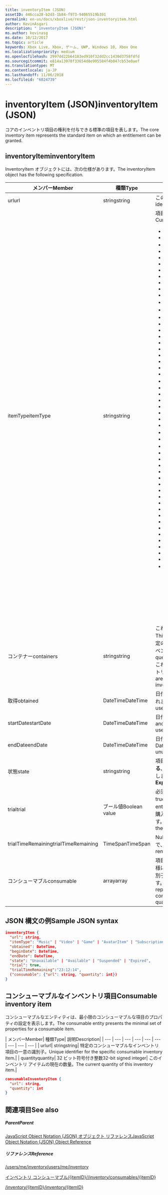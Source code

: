 ```yaml
---
title: inventoryItem (JSON)
assetID: 446cca28-b2d3-1b84-f973-94065519b391
permalink: en-us/docs/xboxlive/rest/json-inventoryitem.html
author: KevinAsgari
description: " inventoryItem (JSON)"
ms.author: kevinasg
ms.date: 10/12/2017
ms.topic: article
keywords: Xbox Live, Xbox, ゲーム, UWP, Windows 10, Xbox One
ms.localizationpriority: medium
ms.openlocfilehash: 2997dd22b64103ed910f32dd2cc1430d3758fdfd
ms.sourcegitcommit: e814a13978f33654d8e995584f4b047cb53e0aef
ms.translationtype: MT
ms.contentlocale: ja-JP
ms.lasthandoff: 11/06/2018
ms.locfileid: "6024739"
---
```

# <a name="inventoryitem-json"></a><span data-ttu-id="fc4e3-104">inventoryItem (JSON)</span><span class="sxs-lookup"><span data-stu-id="fc4e3-104">inventoryItem (JSON)</span></span>
<span data-ttu-id="fc4e3-105">コアのインベントリ項目の権利を付与できる標準の項目を表します。</span><span class="sxs-lookup"><span data-stu-id="fc4e3-105">The core inventory item represents the standard item on which an entitlement can be granted.</span></span>
<a id="ID4EN"></a>


## <a name="inventoryitem"></a><span data-ttu-id="fc4e3-106">inventoryItem</span><span class="sxs-lookup"><span data-stu-id="fc4e3-106">inventoryItem</span></span>

<span data-ttu-id="fc4e3-107">InventoryItem オブジェクトには、次の仕様があります。</span><span class="sxs-lookup"><span data-stu-id="fc4e3-107">The inventoryItem object has the following specification.</span></span>

| <span data-ttu-id="fc4e3-108">メンバー</span><span class="sxs-lookup"><span data-stu-id="fc4e3-108">Member</span></span>| <span data-ttu-id="fc4e3-109">種類</span><span class="sxs-lookup"><span data-stu-id="fc4e3-109">Type</span></span>| <span data-ttu-id="fc4e3-110">説明</span><span class="sxs-lookup"><span data-stu-id="fc4e3-110">Description</span></span>|
| --- | --- | --- |
| <span data-ttu-id="fc4e3-111">url</span><span class="sxs-lookup"><span data-stu-id="fc4e3-111">url</span></span>| <span data-ttu-id="fc4e3-112">string</span><span class="sxs-lookup"><span data-stu-id="fc4e3-112">string</span></span>| <span data-ttu-id="fc4e3-113">この特定のインベントリ項目の一意の識別子。</span><span class="sxs-lookup"><span data-stu-id="fc4e3-113">Unique identifier for this specific inventory item.</span></span>|
| <span data-ttu-id="fc4e3-114">itemType</span><span class="sxs-lookup"><span data-stu-id="fc4e3-114">itemType</span></span>| <span data-ttu-id="fc4e3-115">string</span><span class="sxs-lookup"><span data-stu-id="fc4e3-115">string</span></span>| <span data-ttu-id="fc4e3-116">項目の種類です。</span><span class="sxs-lookup"><span data-stu-id="fc4e3-116">Type of the item.</span></span> <span data-ttu-id="fc4e3-117">現在の値します。</span><span class="sxs-lookup"><span data-stu-id="fc4e3-117">Current values are</span></span> <ul><li><b><span data-ttu-id="fc4e3-118">Unknown</span><span class="sxs-lookup"><span data-stu-id="fc4e3-118">Unknown</span></span></b></li><li><b><span data-ttu-id="fc4e3-119">Game</span><span class="sxs-lookup"><span data-stu-id="fc4e3-119">Game</span></span></b></li><li><b><span data-ttu-id="fc4e3-120">映画</span><span class="sxs-lookup"><span data-stu-id="fc4e3-120">Movie</span></span></b></li><li> <b><span data-ttu-id="fc4e3-121">TVShow</span><span class="sxs-lookup"><span data-stu-id="fc4e3-121">TVShow</span></span></b></li><li><b><span data-ttu-id="fc4e3-122">MusicVideo</span><span class="sxs-lookup"><span data-stu-id="fc4e3-122">MusicVideo</span></span></b></li><li><b><span data-ttu-id="fc4e3-123">GameTrial</span><span class="sxs-lookup"><span data-stu-id="fc4e3-123">GameTrial</span></span></b></li><li><b><span data-ttu-id="fc4e3-124">ViralVideo</span><span class="sxs-lookup"><span data-stu-id="fc4e3-124">ViralVideo</span></span></b></li><li><b><span data-ttu-id="fc4e3-125">TVEpisode</span><span class="sxs-lookup"><span data-stu-id="fc4e3-125">TVEpisode</span></span></b></li><li><b><span data-ttu-id="fc4e3-126">TVSeason</span><span class="sxs-lookup"><span data-stu-id="fc4e3-126">TVSeason</span></span></b></li><li><b><span data-ttu-id="fc4e3-127">TVSeries</span><span class="sxs-lookup"><span data-stu-id="fc4e3-127">TVSeries</span></span></b></li><li><b><span data-ttu-id="fc4e3-128">VideoPreview</span><span class="sxs-lookup"><span data-stu-id="fc4e3-128">VideoPreview</span></span></b></li><li><b><span data-ttu-id="fc4e3-129">ポスター</span><span class="sxs-lookup"><span data-stu-id="fc4e3-129">Poster</span></span></b></li><li><b><span data-ttu-id="fc4e3-130">ポッド キャスト</span><span class="sxs-lookup"><span data-stu-id="fc4e3-130">Podcast</span></span></b></li><li><b><span data-ttu-id="fc4e3-131">画像</span><span class="sxs-lookup"><span data-stu-id="fc4e3-131">Image</span></span></b></li><li><b><span data-ttu-id="fc4e3-132">BoxArt</span><span class="sxs-lookup"><span data-stu-id="fc4e3-132">BoxArt</span></span></b></li><li><b><span data-ttu-id="fc4e3-133">ArtistPicture</span><span class="sxs-lookup"><span data-stu-id="fc4e3-133">ArtistPicture</span></span></b></li><li><b><span data-ttu-id="fc4e3-134">GameContent</span><span class="sxs-lookup"><span data-stu-id="fc4e3-134">GameContent</span></span></b></li><li><b><span data-ttu-id="fc4e3-135">GameDemo</span><span class="sxs-lookup"><span data-stu-id="fc4e3-135">GameDemo</span></span></b></li><li><b><span data-ttu-id="fc4e3-136">Theme</span><span class="sxs-lookup"><span data-stu-id="fc4e3-136">Theme</span></span></b></li><li><b><span data-ttu-id="fc4e3-137">XboxOriginalGame</span><span class="sxs-lookup"><span data-stu-id="fc4e3-137">XboxOriginalGame</span></span></b></li><li><b><span data-ttu-id="fc4e3-138">GamerTile</span><span class="sxs-lookup"><span data-stu-id="fc4e3-138">GamerTile</span></span></b></li><li><b><span data-ttu-id="fc4e3-139">ArcadeGame</span><span class="sxs-lookup"><span data-stu-id="fc4e3-139">ArcadeGame</span></span></b></li><li><b><span data-ttu-id="fc4e3-140">GameConsumable</span><span class="sxs-lookup"><span data-stu-id="fc4e3-140">GameConsumable</span></span></b></li><li><b><span data-ttu-id="fc4e3-141">アルバム</span><span class="sxs-lookup"><span data-stu-id="fc4e3-141">Album</span></span></b></li><li><b><span data-ttu-id="fc4e3-142">AlbumDisc</span><span class="sxs-lookup"><span data-stu-id="fc4e3-142">AlbumDisc</span></span></b></li><li><b><span data-ttu-id="fc4e3-143">AlbumArt</span><span class="sxs-lookup"><span data-stu-id="fc4e3-143">AlbumArt</span></span></b></li><li><b><span data-ttu-id="fc4e3-144">GameVideo</span><span class="sxs-lookup"><span data-stu-id="fc4e3-144">GameVideo</span></span></b></li><li><b><span data-ttu-id="fc4e3-145">BackgroundArt</span><span class="sxs-lookup"><span data-stu-id="fc4e3-145">BackgroundArt</span></span></b></li><li><b><span data-ttu-id="fc4e3-146">TVTrailer</span><span class="sxs-lookup"><span data-stu-id="fc4e3-146">TVTrailer</span></span></b></li><li><b><span data-ttu-id="fc4e3-147">GameTrailer</span><span class="sxs-lookup"><span data-stu-id="fc4e3-147">GameTrailer</span></span></b></li><li><b><span data-ttu-id="fc4e3-148">VideoShort</span><span class="sxs-lookup"><span data-stu-id="fc4e3-148">VideoShort</span></span></b></li><li><b><span data-ttu-id="fc4e3-149">バンドル</span><span class="sxs-lookup"><span data-stu-id="fc4e3-149">Bundle</span></span></b></li><li><b><span data-ttu-id="fc4e3-150">XnaCommunityGame</span><span class="sxs-lookup"><span data-stu-id="fc4e3-150">XnaCommunityGame</span></span></b></li><li><b><span data-ttu-id="fc4e3-151">プロモーション</span><span class="sxs-lookup"><span data-stu-id="fc4e3-151">Promotional</span></span></b></li><li><b><span data-ttu-id="fc4e3-152">MovieTrailer</span><span class="sxs-lookup"><span data-stu-id="fc4e3-152">MovieTrailer</span></span></b></li><li><b><span data-ttu-id="fc4e3-153">SlideshowPreviewImage</span><span class="sxs-lookup"><span data-stu-id="fc4e3-153">SlideshowPreviewImage</span></span></b></li><li><b><span data-ttu-id="fc4e3-154">ServerBackedGames</span><span class="sxs-lookup"><span data-stu-id="fc4e3-154">ServerBackedGames</span></span></b></li><li><b><span data-ttu-id="fc4e3-155">Marketplace</span><span class="sxs-lookup"><span data-stu-id="fc4e3-155">Marketplace</span></span></b></li><li><b><span data-ttu-id="fc4e3-156">AvatarItem</span><span class="sxs-lookup"><span data-stu-id="fc4e3-156">AvatarItem</span></span></b></li><li><b><span data-ttu-id="fc4e3-157">LiveApp</span><span class="sxs-lookup"><span data-stu-id="fc4e3-157">LiveApp</span></span></b></li><li><b><span data-ttu-id="fc4e3-158">WebGame</span><span class="sxs-lookup"><span data-stu-id="fc4e3-158">WebGame</span></span></b></li><li><b><span data-ttu-id="fc4e3-159">MobileGame</span><span class="sxs-lookup"><span data-stu-id="fc4e3-159">MobileGame</span></span></b></li><li><b><span data-ttu-id="fc4e3-160">MobilePdlc</span><span class="sxs-lookup"><span data-stu-id="fc4e3-160">MobilePdlc</span></span></b></li><li><b><span data-ttu-id="fc4e3-161">MobileConsumable</span><span class="sxs-lookup"><span data-stu-id="fc4e3-161">MobileConsumable</span></span></b></li><li><b><span data-ttu-id="fc4e3-162">App</span><span class="sxs-lookup"><span data-stu-id="fc4e3-162">App</span></span></b></li><li><b><span data-ttu-id="fc4e3-163">MetroGame</span><span class="sxs-lookup"><span data-stu-id="fc4e3-163">MetroGame</span></span></b></li><li><b><span data-ttu-id="fc4e3-164">MetroGameContent</span><span class="sxs-lookup"><span data-stu-id="fc4e3-164">MetroGameContent</span></span></b></li><li><b><span data-ttu-id="fc4e3-165">MetroGameConsumable</span><span class="sxs-lookup"><span data-stu-id="fc4e3-165">MetroGameConsumable</span></span></b></li><li><b><span data-ttu-id="fc4e3-166">GameLayer</span><span class="sxs-lookup"><span data-stu-id="fc4e3-166">GameLayer</span></span></b></li><li><b><span data-ttu-id="fc4e3-167">GameActivity</span><span class="sxs-lookup"><span data-stu-id="fc4e3-167">GameActivity</span></span></b></li><li><b><span data-ttu-id="fc4e3-168">GameV2</span><span class="sxs-lookup"><span data-stu-id="fc4e3-168">GameV2</span></span></b></li><li><b><span data-ttu-id="fc4e3-169">SubscriptionV2</span><span class="sxs-lookup"><span data-stu-id="fc4e3-169">SubscriptionV2</span></span></b></li><li><b><span data-ttu-id="fc4e3-170">サブスクリプション</span><span class="sxs-lookup"><span data-stu-id="fc4e3-170">Subscription</span></span></b><br/><br/> <span data-ttu-id="fc4e3-171">**注:** ゲームが**GameV2**によって指定される、コンシューマブルなアドオンです**GameConsumable**、永続的な DLC が**GameContent**します。</span><span class="sxs-lookup"><span data-stu-id="fc4e3-171">**Note:** Games are designated by **GameV2**, consumables are **GameConsumable**, and durable DLC is **GameContent**.</span></span> |
  | <span data-ttu-id="fc4e3-172">コンテナー</span><span class="sxs-lookup"><span data-stu-id="fc4e3-172">containers</span></span> | <span data-ttu-id="fc4e3-173">string</span><span class="sxs-lookup"><span data-stu-id="fc4e3-173">string</span></span> | <span data-ttu-id="fc4e3-174">これは、この項目を含む「コンテナー」のセットです。</span><span class="sxs-lookup"><span data-stu-id="fc4e3-174">This is the set of "containers" that contain this item.</span></span> <span data-ttu-id="fc4e3-175">特定のコンテナーに参加している項目は、ユーザーのインベントリを照会できます。</span><span class="sxs-lookup"><span data-stu-id="fc4e3-175">A user's inventory can be queried for items that belong to a specific container.</span></span> <span data-ttu-id="fc4e3-176">これらのコンテナーは、項目に追加されると、インベントリの購入によって決定されます。</span><span class="sxs-lookup"><span data-stu-id="fc4e3-176">These containers are determined when the item is added to the inventory by purchase.</span></span> |
  | <span data-ttu-id="fc4e3-177">取得</span><span class="sxs-lookup"><span data-stu-id="fc4e3-177">obtained</span></span> | <span data-ttu-id="fc4e3-178">DateTime</span><span class="sxs-lookup"><span data-stu-id="fc4e3-178">DateTime</span></span> | <span data-ttu-id="fc4e3-179">日付と時刻の項目は、ユーザーのインベントリに追加されました。</span><span class="sxs-lookup"><span data-stu-id="fc4e3-179">Date and time the item was added to the user's inventory.</span></span> |
  | <span data-ttu-id="fc4e3-180">startDate</span><span class="sxs-lookup"><span data-stu-id="fc4e3-180">startDate</span></span> | <span data-ttu-id="fc4e3-181">DateTime</span><span class="sxs-lookup"><span data-stu-id="fc4e3-181">DateTime</span></span> | <span data-ttu-id="fc4e3-182">日付と時刻になった、または使用可能になります。</span><span class="sxs-lookup"><span data-stu-id="fc4e3-182">Date and time the item became or will become available for use.</span></span> |
  | <span data-ttu-id="fc4e3-183">endDate</span><span class="sxs-lookup"><span data-stu-id="fc4e3-183">endDate</span></span> | <span data-ttu-id="fc4e3-184">DateTime</span><span class="sxs-lookup"><span data-stu-id="fc4e3-184">DateTime</span></span> | <span data-ttu-id="fc4e3-185">日付と時刻になった、または使用できなくなります。</span><span class="sxs-lookup"><span data-stu-id="fc4e3-185">Date and time the item became or will become unusable.</span></span> |
  | <span data-ttu-id="fc4e3-186">状態</span><span class="sxs-lookup"><span data-stu-id="fc4e3-186">state</span></span> | <span data-ttu-id="fc4e3-187">string</span><span class="sxs-lookup"><span data-stu-id="fc4e3-187">string</span></span> | <span data-ttu-id="fc4e3-188">項目の状態。</span><span class="sxs-lookup"><span data-stu-id="fc4e3-188">The state of the item.</span></span> <span data-ttu-id="fc4e3-189">値は**有効になっている**、**中断**、**有効期限が切れて**、**キャンセル**、**更新**を許可します。</span><span class="sxs-lookup"><span data-stu-id="fc4e3-189">Allowed values are **Enabled**, **Suspended**, **Expired**, **Canceled**, **Renewed**.</span></span>  |
  | <span data-ttu-id="fc4e3-190">trial</span><span class="sxs-lookup"><span data-stu-id="fc4e3-190">trial</span></span> | <span data-ttu-id="fc4e3-191">ブール値</span><span class="sxs-lookup"><span data-stu-id="fc4e3-191">Boolean value</span></span> | <span data-ttu-id="fc4e3-192">必須。</span><span class="sxs-lookup"><span data-stu-id="fc4e3-192">Required.</span></span> <span data-ttu-id="fc4e3-193">この権利が、試用版である場合は true。それ以外の場合は false です。</span><span class="sxs-lookup"><span data-stu-id="fc4e3-193">True if this entitlement is a trial; otherwise, false.</span></span> <span data-ttu-id="fc4e3-194">権利の試用版を購入し、通常版を購入する場合は、両方が表示されます。</span><span class="sxs-lookup"><span data-stu-id="fc4e3-194">If you buy the trial version of an entitlement and then buy the full version, you will receive both.</span></span> |
  | <span data-ttu-id="fc4e3-195">trialTimeRemaining</span><span class="sxs-lookup"><span data-stu-id="fc4e3-195">trialTimeRemaining</span></span> | <span data-ttu-id="fc4e3-196">TimeSpan</span><span class="sxs-lookup"><span data-stu-id="fc4e3-196">TimeSpan</span></span> | <span data-ttu-id="fc4e3-197">Null 許容します。</span><span class="sxs-lookup"><span data-stu-id="fc4e3-197">Nullable.</span></span> <span data-ttu-id="fc4e3-198">どのくらいの時間は、分単位で、試用版に残っています。</span><span class="sxs-lookup"><span data-stu-id="fc4e3-198">How much time is remaining on the trial, in minutes.</span></span> |
  | <span data-ttu-id="fc4e3-199">コンシューマブル</span><span class="sxs-lookup"><span data-stu-id="fc4e3-199">consumable</span></span> | <span data-ttu-id="fc4e3-200">array</span><span class="sxs-lookup"><span data-stu-id="fc4e3-200">array</span></span> | <span data-ttu-id="fc4e3-201">項目がコンシューマブルの場合は、その現在の数量と同様に、コンシューマブルなインベントリ項目の一意の識別子 (リンク) の場合は、なインライン表現が含まれます。</span><span class="sxs-lookup"><span data-stu-id="fc4e3-201">If the items is consumable, this contains an inline representation of the unique identifier (link) for the consumable inventory item, as well as its current quantity.</span></span> |

<a id="ID4EMAAC"></a>


## <a name="sample-json-syntax"></a><span data-ttu-id="fc4e3-202">JSON 構文の例</span><span class="sxs-lookup"><span data-stu-id="fc4e3-202">Sample JSON syntax</span></span>


```json
inventoryItem {
  "url": string,
  "itemType": "Music" | "Video" | "Game" | "AvatarItem" | "Subscription" | "DLC" | "Consumable" | ...,
  "obtained": DateTime,
  "beginDate": DateTime,
  "endDate": DateTime,
  "state": "Unavailable" | "Available" | "Suspended" | "Expired",
  "trial": true,
  "trialTimeRemaining":"23:12:14",
  ("consumable": {"url": string, "quantity": int})
}

```


<a id="ID4EVAAC"></a>


## <a name="consumable-inventory-item"></a><span data-ttu-id="fc4e3-203">コンシューマブルなインベントリ項目</span><span class="sxs-lookup"><span data-stu-id="fc4e3-203">Consumable inventory item</span></span>

<span data-ttu-id="fc4e3-204">コンシューマブルなエンティティは、最小限のコンシューマブルな項目のプロパティの設定を表示します。</span><span class="sxs-lookup"><span data-stu-id="fc4e3-204">The consumable entity presents the minimal set of properties for a consumable item.</span></span>

| <span data-ttu-id="fc4e3-205">メンバー</span><span class="sxs-lookup"><span data-stu-id="fc4e3-205">Member</span></span>| <span data-ttu-id="fc4e3-206">種類</span><span class="sxs-lookup"><span data-stu-id="fc4e3-206">Type</span></span>| <span data-ttu-id="fc4e3-207">説明</span><span class="sxs-lookup"><span data-stu-id="fc4e3-207">Description</span></span>|
| --- | --- | --- | --- | --- | --- | --- | --- | --- |
| <span data-ttu-id="fc4e3-208">url</span><span class="sxs-lookup"><span data-stu-id="fc4e3-208">url</span></span>| <span data-ttu-id="fc4e3-209">string</span><span class="sxs-lookup"><span data-stu-id="fc4e3-209">string</span></span>| <span data-ttu-id="fc4e3-210">特定のコンシューマブルなインベントリ項目の一意の識別子。</span><span class="sxs-lookup"><span data-stu-id="fc4e3-210">Unique identifier for the specific consumable inventory item.</span></span>|
| <span data-ttu-id="fc4e3-211">quantity</span><span class="sxs-lookup"><span data-stu-id="fc4e3-211">quantity</span></span>| <span data-ttu-id="fc4e3-212">32 ビット符号付き整数</span><span class="sxs-lookup"><span data-stu-id="fc4e3-212">32-bit signed integer</span></span>| <span data-ttu-id="fc4e3-213">このインベントリ アイテムの現在の数量。</span><span class="sxs-lookup"><span data-stu-id="fc4e3-213">The current quantity of this inventory item.</span></span>|


```json
consumableInventoryItem {
  "url": string,
  "quantity": int
}

```


<a id="ID4E4BAC"></a>


## <a name="see-also"></a><span data-ttu-id="fc4e3-214">関連項目</span><span class="sxs-lookup"><span data-stu-id="fc4e3-214">See also</span></span>

<a id="ID4E6BAC"></a>


##### <a name="parent"></a><span data-ttu-id="fc4e3-215">Parent</span><span class="sxs-lookup"><span data-stu-id="fc4e3-215">Parent</span></span>

[<span data-ttu-id="fc4e3-216">JavaScript Object Notation (JSON) オブジェクト リファレンス</span><span class="sxs-lookup"><span data-stu-id="fc4e3-216">JavaScript Object Notation (JSON) Object Reference</span></span>](atoc-xboxlivews-reference-json.md)


<a id="ID4EJCAC"></a>


##### <a name="reference"></a><span data-ttu-id="fc4e3-217">リファレンス</span><span class="sxs-lookup"><span data-stu-id="fc4e3-217">Reference</span></span>

[<span data-ttu-id="fc4e3-218">/users/me/inventory</span><span class="sxs-lookup"><span data-stu-id="fc4e3-218">/users/me/inventory</span></span>](../uri/marketplace/uri-inventory.md)

 [<span data-ttu-id="fc4e3-219">インベントリ コンシューマブル/{itemID}/</span><span class="sxs-lookup"><span data-stu-id="fc4e3-219">/inventory/consumables/{itemID}</span></span>](../uri/marketplace/uri-inventoryconsumablesitemurl.md)

 [<span data-ttu-id="fc4e3-220">/inventory/{itemID}</span><span class="sxs-lookup"><span data-stu-id="fc4e3-220">/inventory/{itemID}</span></span>](../uri/marketplace/uri-inventoryitemurl.md)
